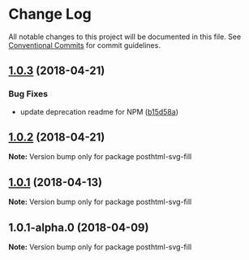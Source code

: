 # Change Log

All notable changes to this project will be documented in this file.
See [Conventional Commits](https://conventionalcommits.org) for commit guidelines.

<a name="1.0.3"></a>
## [1.0.3](https://github.com/kisenka/svg-mixer/compare/posthtml-svg-fill@1.0.2...posthtml-svg-fill@1.0.3) (2018-04-21)


### Bug Fixes

* update deprecation readme for NPM ([b15d58a](https://github.com/kisenka/svg-mixer/commit/b15d58a))




<a name="1.0.2"></a>
## [1.0.2](https://github.com/kisenka/svg-mixer/compare/posthtml-svg-fill@1.0.1...posthtml-svg-fill@1.0.2) (2018-04-21)




**Note:** Version bump only for package posthtml-svg-fill

<a name="1.0.1"></a>
## [1.0.1](https://github.com/kisenka/svg-baker/packages/posthtml-svg-fill/compare/posthtml-svg-fill@1.0.1-alpha.0...posthtml-svg-fill@1.0.1) (2018-04-13)




**Note:** Version bump only for package posthtml-svg-fill

<a name="1.0.1-alpha.0"></a>
## 1.0.1-alpha.0 (2018-04-09)




**Note:** Version bump only for package posthtml-svg-fill
